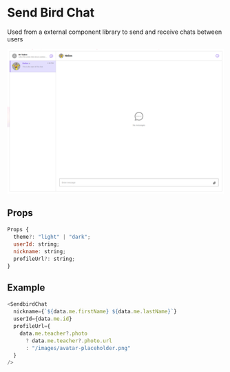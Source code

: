 # Send Bird Chat

Used from a external component library to send and receive chats between users

![](2023-01-19-13-41-15.png)

## Props

```js
Props {
  theme?: "light" | "dark";
  userId: string;
  nickname: string;
  profileUrl?: string;
}
```

## Example

```js
<SendbirdChat
  nickname={`${data.me.firstName} ${data.me.lastName}`}
  userId={data.me.id}
  profileUrl={
    data.me.teacher?.photo
      ? data.me.teacher?.photo.url
      : "/images/avatar-placeholder.png"
  }
/>
```
